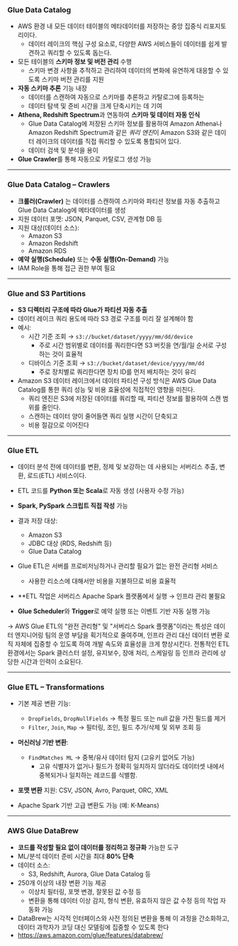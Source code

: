 
### Glue Data Catalog

- AWS 환경 내 모든 데이터 테이블의 메타데이터를 저장하는 중앙 집중식 리포지토리이다.
	- 데이터 레이크의 핵심 구성 요소로, 다양한 AWS 서비스들이 데이터를 쉽게 발견하고 쿼리할 수 있도록 돕는다.
- 모든 테이블의 **스키마 정보 및 버전 관리** 수행
	- 스키마 변경 사항을 추적하고 관리하여 데이터의 변화에 유연하게 대응할 수 있도록 스키마 버전 관리를 지원
- **자동 스키마 추론** 기능 내장
	- 데이터를 스캔하여 자동으로 스키마를 추론하고 카탈로그에 등록하는 
	- 데이터 탐색 및 준비 시간을 크게 단축시키는 데 기여
- **Athena, Redshift Spectrum**과 연동하여 **스키마 및 데이터 자동 인식**
	- Glue Data Catalog에 저장된 스키마 정보를 활용하여 Amazon Athena나 Amazon Redshift Spectrum과 같은 *쿼리 엔진*이 Amazon S3와 같은 데이터 레이크의 데이터를 직접 쿼리할 수 있도록 통합되어 있다. 
	- 데이터 검색 및 분석을 용이
- **Glue Crawler**를 통해 자동으로 카탈로그 생성 가능
    

---

### Glue Data Catalog – Crawlers

- **크롤러(Crawler)** 는 데이터를 스캔하여 스키마와 파티션 정보를 자동 추출하고 Glue Data Catalog에 메타데이터를 생성
- 지원 데이터 포맷: JSON, Parquet, CSV, 관계형 DB 등
- 지원 대상(데이터 소스):
    - Amazon S3
    - Amazon Redshift
    - Amazon RDS
- **예약 실행(Schedule)** 또는 **수동 실행(On-Demand)** 가능
- IAM Role을 통해 접근 권한 부여 필요
    

---

### Glue and S3 Partitions

- **S3 디렉터리 구조에 따라 Glue가 파티션 자동 추출**
- 데이터 레이크 쿼리 용도에 따라 S3 경로 구조를 미리 잘 설계해야 함
- 예시:
    - 시간 기준 조회 → `s3://bucket/dataset/yyyy/mm/dd/device`
	    - 주로 시간 범위별로 데이터를 쿼리한다면 S3 버킷을 연/월/일 순서로 구성하는 것이 효율적
    - 디바이스 기준 조회 → `s3://bucket/dataset/device/yyyy/mm/dd`
	    - 주로 장치별로 쿼리한다면 장치 ID를 먼저 배치하는 것이 유리
- Amazon S3 데이터 레이크에서 데이터 파티션 구성 방식은 AWS Glue Data Catalog를 통한 쿼리 성능 및 비용 효율성에 직접적인 영향을 미친다.
	- 쿼리 엔진은 S3에 저장된 데이터를 쿼리할 때, 파티션 정보를 활용하여 스캔 범위를 줄인다. 
	- 스캔하는 데이터 양이 줄어들면 쿼리 실행 시간이 단축되고
	- 비용 절감으로 이어진다
        
---

### Glue ETL

- 데이터 분석 전에 데이터를 변환, 정제 및 보강하는 데 사용되는 서버리스 추출, 변환, 로드(ETL) 서비스이다.
- ETL 코드를 **Python 또는 Scala**로 자동 생성 (사용자 수정 가능)
- **Spark, PySpark 스크립트 직접 작성** 가능
    
- 결과 저장 대상:
    - Amazon S3
    - JDBC 대상 (RDS, Redshift 등)
    - Glue Data Catalog 
        
- Glue ETL은 서버를 프로비저닝하거나 관리할 필요가 없는 완전 관리형 서비스
	- 사용한 리소스에 대해서만 비용을 지불하므로 비용 효율적
- **ETL 작업은 서버리스 Apache Spark 플랫폼에서 실행 → 인프라 관리 불필요
- **Glue Scheduler**와 **Trigger**로 예약 실행 또는 이벤트 기반 자동 실행 가능

-> AWS Glue ETL의 "완전 관리형" 및 "서버리스 Spark 플랫폼"이라는 특성은 데이터 엔지니어링 팀의 운영 부담을 획기적으로 줄여주며, 인프라 관리 대신 데이터 변환 로직 자체에 집중할 수 있도록 하여 개발 속도와 효율성을 크게 향상시킨다.
전통적인 ETL 환경에서는 Spark 클러스터 설정, 유지보수, 장애 처리, 스케일링 등 인프라 관리에 상당한 시간과 인력이 소요된다.

---

### Glue ETL – Transformations

- 기본 제공 변환 기능:
    - `DropFields`, `DropNullFields` → 특정 필드 또는 null 값을 가진 필드를 제거
    - `Filter`, `Join`, `Map` → 필터링, 조인, 필드 추가/삭제 및 외부 조회 등
        
- **머신러닝 기반 변환**:
    - `FindMatches ML` → 중복/유사 데이터 탐지 (고유키 없어도 가능)
	    - 고유 식별자가 없거나 필드가 정확히 일치하지 않더라도 데이터셋 내에서 중복되거나 일치하는 레코드를 식별함.
        
- **포맷 변환** 지원: CSV, JSON, Avro, Parquet, ORC, XML
- Apache Spark 기반 고급 변환도 가능 (예: K-Means)
    

---

### AWS Glue DataBrew

- **코드를 작성할 필요 없이 데이터를 정리하고 정규화** 가능한 도구
- ML/분석 데이터 준비 시간을 최대 **80% 단축**
- 데이터 소스:
    - S3, Redshift, Aurora, Glue Data Catalog 등
- 250개 이상의 내장 변환 기능 제공
    - 이상치 필터링, 포맷 변경, 잘못된 값 수정 등
    - 변환을 통해 데이터 이상 감지, 형식 변환, 유효하지 않은 값 수정 등의 작업 자동화 가능
- DataBrew는 시각적 인터페이스와 사전 정의된 변환을 통해 이 과정을 간소화하고, 데이터 과학자가 코딩 대신 모델링에 집중할 수 있도록 한다
- https://aws.amazon.com/glue/features/databrew/
        

